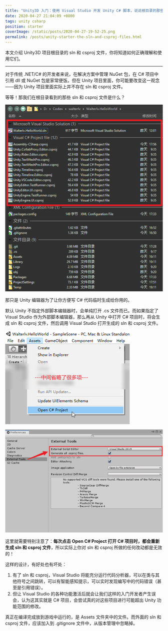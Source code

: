 ```yaml
---
title: "Unity3D 入门：使用 Visual Studio 开发 Unity C# 脚本，说说根目录的那些 sln 和 csproj 文件"
date: 2020-04-27 21:04:09 +0800
tags: unity csharp
position: starter
coverImage: /static/posts/2020-04-27-19-52-25.png
permalink: /posts/unity-starter-the-sln-and-csproj-files.html
---
```


本文介绍 Unity3D 项目根目录的 sln 和 csproj 文件，你将知道如何正确理解和使用它们。

---

对于传统 .NET/C# 的开发者来说，在解决方案中管理 NuGet 包，在 C# 项目中引用 dll 或 NuGet 包是家常便饭。但在 Unity 项目里面，你可能要改变这一观念——因为 Unity 项目里面实际上并不存在 sln 和 csproj 文件。

等等！那我们在根目录看到的那些 sln 和 csproj 文件是什么？

![Unity 项目根目录下的 sln 和 csproj 文件](/static/posts/2020-04-27-19-52-25.png)

那只是 Unity 编辑器为了让你方便写 C# 代码临时生成给你用的。

默认 Unity 不指定外部脚本编辑器时，会单纯打开 .cs 文件而已。而如果指定了 Visual Studio 作为外部脚本编辑器，那么再从 Unity 中打开 C# 项目时，将会生成 sln 和 csproj 文件，然后调用 Visual Studio 打开生成的 sln 和 csproj 文件。

![打开 C# 项目](/static/posts/2020-04-26-11-38-09.png)

![设置外部工具](/static/posts/2020-04-26-11-26-06.png)

这里就需要特别注意了：**每次点击 Open C# Project 打开 C# 项目时，都会重新生成 sln 和 csproj 文件**，所以实际上你对 sln 和 csproj 所做的任何改动都是无效的！

这样的设计，有好处也有坏处：

1. 有了 sln 和 csproj，Visual Studio 将能充分运行代码分析器，可以在类与其他符号之间跳转，可以有智能感知提示，可以实时发现编写中的代码错误（甚至是引用错误）。
1. 但让 Visual Studio 的各种功能激活后就会让我们这样的入门开发者产生误会，认为这其实就是 C# 项目，会尝试真的对这些项目进行可能超出 Unity 功能范围的修改。

真正在编译完成放到游戏中运行的，是 Assets 文件夹中的文件。而外面的 sln 和 csproj 文件，应该加入到 .gitignore 文件中，从版本管理中忽略掉。


